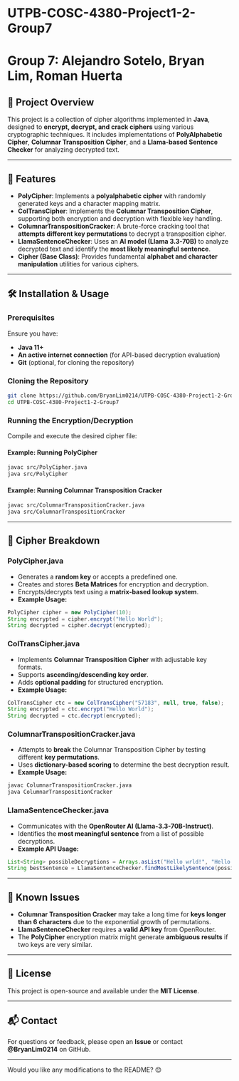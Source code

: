 
# UTPB-COSC-4380-Project1-2-Group7

# Group 7: Alejandro Sotelo, Bryan Lim, Roman Huerta

## 📜 Project Overview
This project is a collection of cipher algorithms implemented in **Java**, designed to **encrypt, decrypt, and crack ciphers** using various cryptographic techniques. It includes implementations of **PolyAlphabetic Cipher**, **Columnar Transposition Cipher**, and a **Llama-based Sentence Checker** for analyzing decrypted text.

---

## 🚀 Features
- **PolyCipher**: Implements a **polyalphabetic cipher** with randomly generated keys and a character mapping matrix.
- **ColTransCipher**: Implements the **Columnar Transposition Cipher**, supporting both encryption and decryption with flexible key handling.
- **ColumnarTranspositionCracker**: A brute-force cracking tool that **attempts different key permutations** to decrypt a transposition cipher.
- **LlamaSentenceChecker**: Uses an **AI model (Llama 3.3-70B)** to analyze decrypted text and identify the **most likely meaningful sentence**.
- **Cipher (Base Class)**: Provides fundamental **alphabet and character manipulation** utilities for various ciphers.

---

## 🛠️ Installation & Usage
### Prerequisites
Ensure you have:
- **Java 11+**
- **An active internet connection** (for API-based decryption evaluation)
- **Git** (optional, for cloning the repository)

### Cloning the Repository
```sh
git clone https://github.com/BryanLim0214/UTPB-COSC-4380-Project1-2-Group7.git
cd UTPB-COSC-4380-Project1-2-Group7
```

### Running the Encryption/Decryption
Compile and execute the desired cipher file:

#### Example: Running **PolyCipher**
```sh
javac src/PolyCipher.java
java src/PolyCipher
```

#### Example: Running **Columnar Transposition Cracker**
```sh
javac src/ColumnarTranspositionCracker.java
java src/ColumnarTranspositionCracker
```

---

## 🔑 Cipher Breakdown

### **PolyCipher.java**
- Generates a **random key** or accepts a predefined one.
- Creates and stores **Beta Matrices** for encryption and decryption.
- Encrypts/decrypts text using a **matrix-based lookup system**.
- **Example Usage:**
```java
PolyCipher cipher = new PolyCipher(10);
String encrypted = cipher.encrypt("Hello World");
String decrypted = cipher.decrypt(encrypted);
```

### **ColTransCipher.java**
- Implements **Columnar Transposition Cipher** with adjustable key formats.
- Supports **ascending/descending key order**.
- Adds **optional padding** for structured encryption.
- **Example Usage:**
```java
ColTransCipher ctc = new ColTransCipher("57183", null, true, false);
String encrypted = ctc.encrypt("Hello World");
String decrypted = ctc.decrypt(encrypted);
```

### **ColumnarTranspositionCracker.java**
- Attempts to **break** the Columnar Transposition Cipher by testing different **key permutations**.
- Uses **dictionary-based scoring** to determine the best decryption result.
- **Example Usage:**
```sh
javac ColumnarTranspositionCracker.java
java ColumnarTranspositionCracker
```

### **LlamaSentenceChecker.java**
- Communicates with the **OpenRouter AI (Llama-3.3-70B-Instruct)**.
- Identifies the **most meaningful sentence** from a list of possible decryptions.
- **Example API Usage:**
```java
List<String> possibleDecryptions = Arrays.asList("Hello wrld!", "Hello world!", "H3ll0 w0r1d");
String bestSentence = LlamaSentenceChecker.findMostLikelySentence(possibleDecryptions);
```

---

## 📌 Known Issues
- **Columnar Transposition Cracker** may take a long time for **keys longer than 6 characters** due to the exponential growth of permutations.
- **LlamaSentenceChecker** requires a **valid API key** from OpenRouter.
- The **PolyCipher** encryption matrix might generate **ambiguous results** if two keys are very similar.

---

## 📜 License
This project is open-source and available under the **MIT License**.

---

## 📬 Contact
For questions or feedback, please open an **Issue** or contact **@BryanLim0214** on GitHub.

---

Would you like any modifications to the README? 😊
